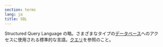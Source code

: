 ```yaml
---
section: terms
lang: ja
title: SQL
---
```


Structured Query Language の略。さまざまなタイプの[データベース](../database/)へのアクセスに使用される標準的な言語。[クエリ](../query/)を参照のこと。
